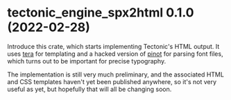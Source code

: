 # tectonic_engine_spx2html 0.1.0 (2022-02-28)

Introduce this crate, which starts implementing Tectonic's HTML output. It uses
[tera] for templating and a hacked version of [pinot] for parsing font files,
which turns out to be important for precise typography.

The implementation is still very much preliminary, and the associated HTML and
CSS templates haven't yet been published anywhere, so it's not very useful as
yet, but hopefully that will all be changing soon.

[tera]: https://crates.io/crates/tera
[pinot]: https://crates.io/crates/pinot
